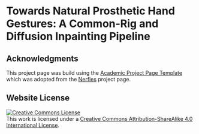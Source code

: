 # Towards Natural Prosthetic Hand Gestures: A Common-Rig and Diffusion Inpainting Pipeline

## Acknowledgments
This project page was build using the [Academic Project Page Template](https://github.com/eliahuhorwitz/Academic-project-page-template) which was adopted from the [Nerfies](https://nerfies.github.io/) project page.

## Website License
<a rel="license" href="http://creativecommons.org/licenses/by-sa/4.0/"><img alt="Creative Commons License" style="border-width:0" src="https://i.creativecommons.org/l/by-sa/4.0/88x31.png" /></a><br />This work is licensed under a <a rel="license" href="http://creativecommons.org/licenses/by-sa/4.0/">Creative Commons Attribution-ShareAlike 4.0 International License</a>.
